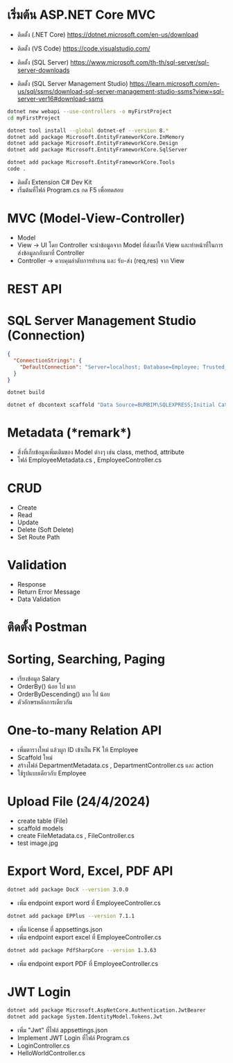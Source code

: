# เริ่มต้น ASP.NET Core MVC

- ติดตั้ง (.NET Core)
  https://dotnet.microsoft.com/en-us/download

- ติดตั้ง (VS Code)
  https://code.visualstudio.com/

- ติดตั้ง (SQL Server)
  https://www.microsoft.com/th-th/sql-server/sql-server-downloads

- ติดตั้ง (SQL Server Management Studio)
  https://learn.microsoft.com/en-us/sql/ssms/download-sql-server-management-studio-ssms?view=sql-server-ver16#download-ssms

```sh
dotnet new webapi --use-controllers -o myFirstProject
cd myFirstProject

dotnet tool install --global dotnet-ef --version 8.*
dotnet add package Microsoft.EntityFrameworkCore.InMemory
dotnet add package Microsoft.EntityFrameworkCore.Design
dotnet add package Microsoft.EntityFrameworkCore.SqlServer

dotnet add package Microsoft.EntityFrameworkCore.Tools
code .
```

- ติดตั้ง Extension C# Dev Kit
- เริ่มต้นที่ไฟล์ Program.cs กด F5 เพื่อทดสอบ

# MVC (Model-View-Controller)

- Model
- View -> UI โดย Controller จะนำข้อมูลจาก Model ที่ส่งมาให้ View และทำหน้าที่ในการส่งข้อมูลกลับมาที่ Controller
- Controller -> ควบคุมลำดับการทำงาน และ รับ-ส่ง (req,res) จาก View

# REST API

# SQL Server Management Studio (Connection)

```json
{
  "ConnectionStrings": {
    "DefaultConnection": "Server=localhost; Database=Employee; Trusted_Connection=False; TrustServerCertificate=True; User ID=sa; Password=Password "
  }
}
```

```sh
dotnet build

dotnet ef dbcontext scaffold "Data Source=BUMBIM\SQLEXPRESS;Initial Catalog=Employee;Integrated Security=True;Encrypt=True;Trust Server Certificate=True" Microsoft.EntityFrameworkCore.SqlServer --context-dir Data --output-dir Models --force
```

# Metadata (\*remark\*)

- สิ่งที่เก็บข้อมูลเพิ่มเติมของ Model ต่างๆ เช่น class, method, attribute
- ไฟล์ EmployeeMetadata.cs , EmployeeController.cs

# CRUD

- Create
- Read
- Update
- Delete (Soft Delete)
- Set Route Path

# Validation

- Response
- Return Error Message
- Data Validation

# ติดตั้ง Postman

# Sorting, Searching, Paging

- เรียงข้อมูล Salary
- OrderBy() น้อย ไป มาก
- OrderByDescending() มาก ไป น้อย
- ตัวอักษรหลักการเดียวกัน

# One-to-many Relation API

- เพิ่มตารางใหม่ แล้วผูก ID เข้าเป็น FK ให้ Employee
- Scaffold ใหม่
- สร้างไฟล์ DepartmentMetadata.cs , DepartmentController.cs และ action
- ใช้รูปแบบเดียวกับ Employee

# Upload File (24/4/2024)

- create table (File)
- scaffold models
- create FileMetadata.cs , FileController.cs
- test image.jpg

# Export Word, Excel, PDF API

```sh
dotnet add package DocX --version 3.0.0
```

- เพิ่ม endpoint export word ที่ EmployeeController.cs

```sh
dotnet add package EPPlus --version 7.1.1
```

- เพิ่ม license ที่ appsettings.json
- เพิ่ม endpoint export excel ที่ EmployeeController.cs

```sh
dotnet add package PdfSharpCore --version 1.3.63
```

- เพิ่ม endpoint export PDF ที่ EmployeeController.cs

# JWT Login

```sh
dotnet add package Microsoft.AspNetCore.Authentication.JwtBearer
dotnet add package System.IdentityModel.Tokens.Jwt
```

- เพิ่ม "Jwt" ที่ไฟล์ appsettings.json
- Implement JWT Login ที่ไฟล์ Program.cs
- LoginController.cs
- HelloWorldController.cs
